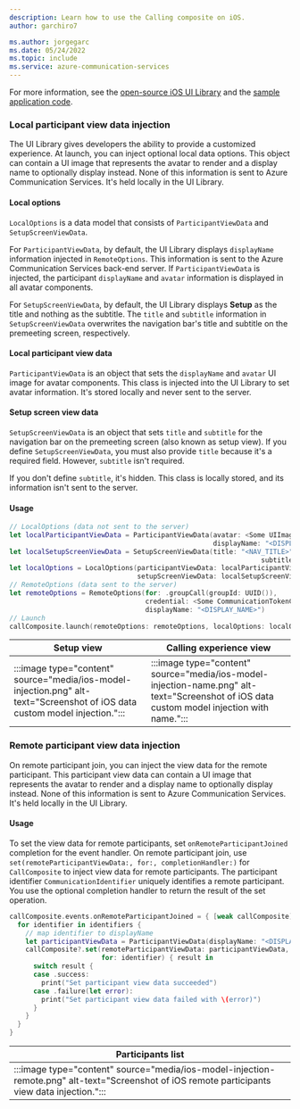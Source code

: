 ```yaml
---
description: Learn how to use the Calling composite on iOS.
author: garchiro7

ms.author: jorgegarc
ms.date: 05/24/2022
ms.topic: include
ms.service: azure-communication-services
---
```


For more information, see the [open-source iOS UI Library](https://github.com/Azure/communication-ui-library-ios) and the [sample application code](https://github.com/Azure-Samples/communication-services-ios-quickstarts/tree/main/ui-calling).

### Local participant view data injection

The UI Library gives developers the ability to provide a customized experience. At launch, you can inject optional local data options. This object can contain a UI image that represents the avatar to render and a display name to optionally display instead. None of this information is sent to Azure Communication Services. It's held locally in the UI Library.

#### Local options

`LocalOptions` is a data model that consists of `ParticipantViewData` and `SetupScreenViewData`.

For `ParticipantViewData`, by default, the UI Library displays `displayName` information injected in `RemoteOptions`. This information is sent to the Azure Communication Services back-end server. If `ParticipantViewData` is injected, the participant `displayName` and `avatar` information is displayed in all avatar components.

For `SetupScreenViewData`, by default, the UI Library displays **Setup** as the title and nothing as the subtitle. The `title` and `subtitle` information in `SetupScreenViewData` overwrites the navigation bar's title and subtitle on the premeeting screen, respectively.

#### Local participant view data

`ParticipantViewData` is an object that sets the `displayName` and `avatar` UI image for avatar components. This class is injected into the UI Library to set avatar information. It's stored locally and never sent to the server.

#### Setup screen view data

`SetupScreenViewData` is an object that sets `title` and `subtitle` for the navigation bar on the premeeting screen (also known as setup view). If you define `SetupScreenViewData`, you must also provide `title` because it's a required field. However, `subtitle` isn't required.

If you don't define `subtitle`, it's hidden. This class is locally stored, and its information isn't sent to the server.

#### Usage

```swift
// LocalOptions (data not sent to the server)
let localParticipantViewData = ParticipantViewData(avatar: <Some UIImage>,
                                                   displayName: "<DISPLAY_NAME>")
let localSetupScreenViewData = SetupScreenViewData(title: "<NAV_TITLE>",
                                                               subtitle: "<NAV_SUBTITLE>")
let localOptions = LocalOptions(participantViewData: localParticipantViewData, 
                                setupScreenViewData: localSetupScreenViewData)
// RemoteOptions (data sent to the server)
let remoteOptions = RemoteOptions(for: .groupCall(groupId: UUID()),
                                  credential: <Some CommunicationTokenCredential>,
                                  displayName: "<DISPLAY_NAME>")
// Launch
callComposite.launch(remoteOptions: remoteOptions, localOptions: localOptions)
```

|Setup view|Calling experience view|
| ---- | ---- |
| :::image type="content" source="media/ios-model-injection.png" alt-text="Screenshot of iOS data custom model injection."::: | :::image type="content" source="media/ios-model-injection-name.png"  alt-text="Screenshot of iOS data custom model injection with name."::: |

### Remote participant view data injection

On remote participant join, you can inject the view data for the remote participant. This participant view data can contain a UI image that represents the avatar to render and a display name to optionally display instead. None of this information is sent to Azure Communication Services. It's held locally in the UI Library.

#### Usage

To set the view data for remote participants, set `onRemoteParticipantJoined` completion for the event handler. On remote participant join, use `set(remoteParticipantViewData:, for:, completionHandler:)` for `CallComposite` to inject view data for remote participants. The participant identifier `CommunicationIdentifier` uniquely identifies a remote participant. You use the optional completion handler to return the result of the set operation.

```swift
callComposite.events.onRemoteParticipantJoined = { [weak callComposite] identifiers in
  for identifier in identifiers {
    // map identifier to displayName
    let participantViewData = ParticipantViewData(displayName: "<DISPLAY_NAME>")
    callComposite?.set(remoteParticipantViewData: participantViewData,
                       for: identifier) { result in
      switch result {
      case .success:
        print("Set participant view data succeeded")
      case .failure(let error):
        print("Set participant view data failed with \(error)")
      }
    }
  }
}
```

|Participants list|
| ---- |
| :::image type="content" source="media/ios-model-injection-remote.png" alt-text="Screenshot of iOS remote participants view data injection."::: |
